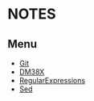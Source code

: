 # NOTES

## Menu

- [Git](git/README.md)
- [DM38X](dm38X/README.md)
- [RegularExpressions](notes/re/README.md)
- [Sed](notes/sed/README.md)









